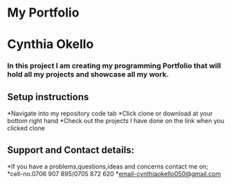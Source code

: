 # My Portfolio
# Cynthia Okello
### In this project I am creating my programming Portfolio that will hold all my projects and showcase all my work.
## Setup instructions
  *Navigate into my repository code tab
  *Click clone or download at your bottom right hand
  *Check out the projects I have done on the link when you clicked clone
## Support and Contact details:
   *If you have a problems,questions,ideas and concerns contact me on;
   *cell-no.0706 907 895/0705 872 620
   *email-cynthiaokello050@gmail.com
